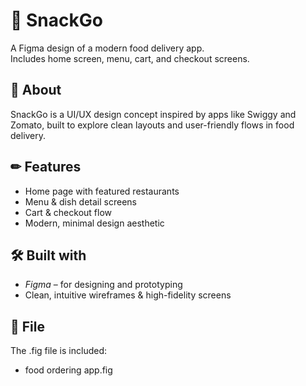 # 🍔 SnackGo

A Figma design of a modern food delivery app.  
Includes home screen, menu, cart, and checkout screens.

## 📌 About
SnackGo is a UI/UX design concept inspired by apps like Swiggy and Zomato, built to explore clean layouts and user-friendly flows in food delivery.

## ✏ Features
- Home page with featured restaurants
- Menu & dish detail screens
- Cart & checkout flow
- Modern, minimal design aesthetic

## 🛠 Built with
- *Figma* – for designing and prototyping
- Clean, intuitive wireframes & high-fidelity screens

## 📁 File
The .fig file is included:  
- food ordering app.fig





